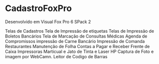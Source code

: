 # CadastroFoxPro
Desenvolvido em Visual Fox Pro 6 SPack 2

Telas de Cadastros 
Tela de Impressão de etiquetas
Telas de Impressão de Boletos Bancários
Tela de Marcação de Consultas Médicas
Agenda de Compromissos
impressão de Carne Bancário
Impressão de Comanda Restaurantes
Manutenção de Folha 
Contas a Pagar e Receber
Frente de Caixa
Impressoras Marticual e Jato de Tinta e Laser HP
Captura de Foto e imagem por WebCamn.
Leitor de Codigo de Barras
